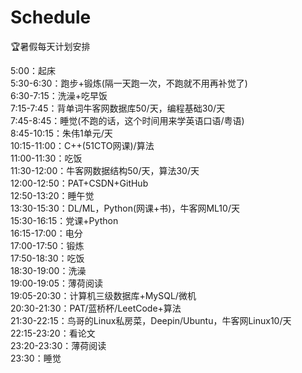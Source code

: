# Schedule
:trophy:暑假每天计划安排  

5:00：起床  
5:30-6:30：跑步+锻炼(隔一天跑一次，不跑就不用再补觉了)  
6:30-7:15：洗澡+吃早饭  
7:15-7:45：背单词牛客网数据库50/天，编程基础30/天  
7:45-8:45：睡觉(不跑的话，这个时间用来学英语口语/粤语)  
8:45-10:15：朱伟1单元/天  
10:15-11:00：C++(51CTO网课)/算法  
11:00-11:30：吃饭  
11:30-12:00：牛客网数据结构50/天，算法30/天  
12:00-12:50：PAT+CSDN+GitHub  
12:50-13:20：睡午觉  
13:30-15:30：DL/ML，Python(网课+书)，牛客网ML10/天  
15:30-16:15：党课+Python  
16:15-17:00：电分  
17:00-17:50：锻炼  
17:50-18:30：吃饭  
18:30-19:00：洗澡  
19:00-19:05：薄荷阅读  
19:05-20:30：计算机三级数据库+MySQL/微机  
20:30-21:30：PAT/蓝桥杯/LeetCode+算法  
21:30-22:15：鸟哥的Linux私房菜，Deepin/Ubuntu，牛客网Linux10/天  
22:15-23:20：看论文  
23:20-23:30：薄荷阅读  
23:30：睡觉  
